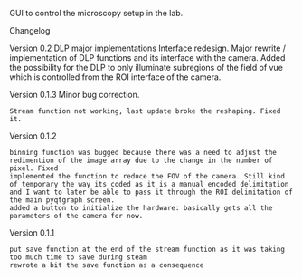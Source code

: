 GUI to control the microscopy setup in the lab.

Changelog


Version 0.2 DLP major implementations
    Interface redesign. Major rewrite / implementation of DLP functions and its interface with the camera.
    Added the possibility for the DLP to only illuminate subregions of the field of vue which is controlled from the ROI interface of the camera.


Version 0.1.3 Minor bug correction.

    Stream function not working, last update broke the reshaping. Fixed it.

Version 0.1.2

    binning function was bugged because there was a need to adjust the redimention of the image array due to the change in the number of pixel. Fixed
    implemented the function to reduce the FOV of the camera. Still kind of temporary the way its coded as it is a manual encoded delimitation and I want to later be able to pass it through the ROI delimitation of the main pyqtgraph screen.
    added a button to initialize the hardware: basically gets all the parameters of the camera for now.

Version 0.1.1

    put save function at the end of the stream function as it was taking too much time to save during steam
    rewrote a bit the save function as a consequence
